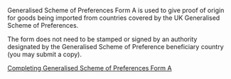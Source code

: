Generalised Scheme of Preferences Form A is used to give proof of origin for goods being imported from countries covered by the UK Generalised Scheme of Preferences.

The form does not need to be stamped or signed by an authority designated by the Generalised Scheme of Preference beneficiary country (you may submit a copy).

[Completing Generalised Scheme of Preferences Form A](https://www.gov.uk/guidance/completing-generalised-scheme-of-preferences-form-a)
